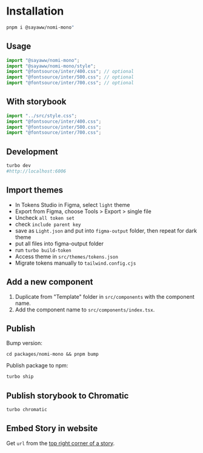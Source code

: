 # Installation

```bash
pnpm i @sayaww/nomi-mono"
```

## Usage

```jsx
import "@sayaww/nomi-mono";
import "@sayaww/nomi-mono/style";
import "@fontsource/inter/400.css"; // optional
import "@fontsource/inter/500.css"; // optional
import "@fontsource/inter/700.css"; // optional
```

## With storybook

```jsx
import "../src/style.css";
import "@fontsource/inter/400.css";
import "@fontsource/inter/500.css";
import "@fontsource/inter/700.css";
```

## Development

```bash
turbo dev
#http://localhost:6006
```

## Import themes

- In Tokens Studio in Figma, select `light` theme
- Export from Figma, choose Tools > Export > single file
- Uncheck `all token set`
- check `include parent key`
- save as `Light.json` and put into `figma-output` folder, then repeat for dark theme
- put all files into figma-output folder
- run `turbo build-token`
- Access theme in `src/themes/tokens.json`
- Migrate tokens manually to `tailwind.config.cjs`

## Add a new component

1. Duplicate from "Template" folder in `src/components` with the component name.
2. Add the component name to `src/components/index.tsx`.

## Publish

Bump version:

```
cd packages/nomi-mono && pnpm bump
```

Publish package to npm:

```bash
turbo ship
```

## Publish storybook to Chromatic

```bash
turbo chromatic
```

## Embed Story in website

Get `url` from the [top right corner of a story](https://nomi-workshop.vercel.app/?path=/story/atomic-button--default).
